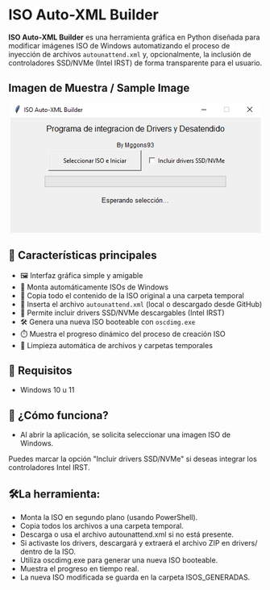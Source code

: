 # ISO Auto-XML Builder

**ISO Auto-XML Builder** es una herramienta gráfica en Python diseñada para modificar imágenes ISO de Windows automatizando el proceso de inyección de archivos `autounattend.xml` y, opcionalmente, la inclusión de controladores SSD/NVMe (Intel IRST) de forma transparente para el usuario.

## Imagen de Muestra / Sample Image
<p align="center">
<a href=></a><img src="https://github.com/mggons93/ISO_Creator_Unattend/blob/main/Captura.PNG"/>
</p>

## 🧩 Características principales

- 🖼️ Interfaz gráfica simple y amigable
- 🔄 Monta automáticamente ISOs de Windows
- 📂 Copia todo el contenido de la ISO original a una carpeta temporal
- 📄 Inserta el archivo `autounattend.xml` (local o descargado desde GitHub)
- 💽 Permite incluir drivers SSD/NVMe descargables (Intel IRST)
- 🛠️ Genera una nueva ISO booteable con `oscdimg.exe`
- ⏱️ Muestra el progreso dinámico del proceso de creación ISO
- 🧹 Limpieza automática de archivos y carpetas temporales

## 🧰 Requisitos
- Windows 10 u 11

##  🚀 ¿Cómo funciona?
- Al abrir la aplicación, se solicita seleccionar una imagen ISO de Windows.

Puedes marcar la opción "Incluir drivers SSD/NVMe" si deseas integrar los controladores Intel IRST.

## 🛠️La herramienta:
- Monta la ISO en segundo plano (usando PowerShell).
- Copia todos los archivos a una carpeta temporal.
- Descarga o usa el archivo autounattend.xml si no está presente.
- Si activaste los drivers, descargará y extraerá el archivo ZIP en drivers/ dentro de la ISO.
- Utiliza oscdimg.exe para generar una nueva ISO booteable.
- Muestra el progreso en tiempo real.
- La nueva ISO modificada se guarda en la carpeta ISOS_GENERADAS.
